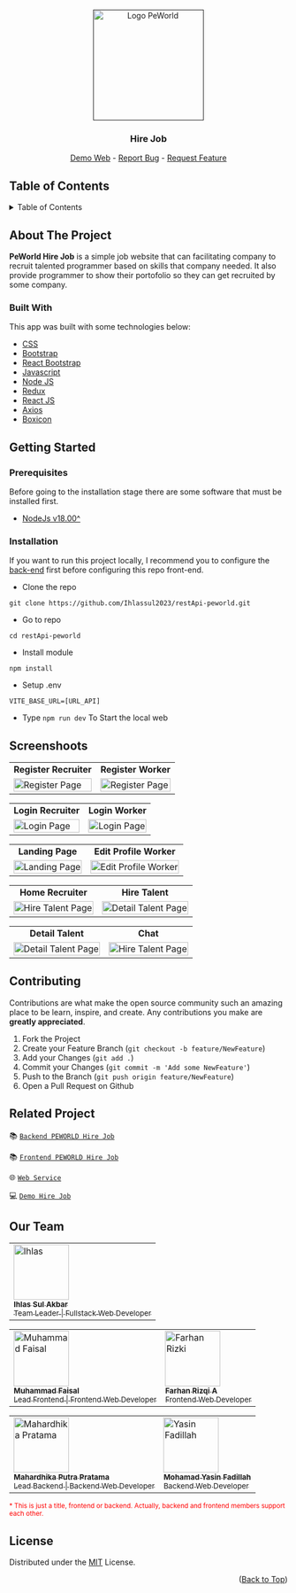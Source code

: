 <div id="top"></div>

<!-- PROJECT LOGO -->
<br />
<div align="center">
  <a href="">
    <img src="https://res.cloudinary.com/dmx0spvee/image/upload/v1695873714/hire-job/logo-peworld_qcolfj.png" alt="Logo PeWorld" width="200px">
  </a>

  <h3 align="center">Hire Job</h3>

  <p align="center">
    <a href="https://client-peworld.vercel.app/">Demo Web</a>
    -
    <a href="https://github.com/Ihlassul2023/client-peworld/issues">Report Bug</a>
    -
    <a href="https://github.com/Ihlassul2023/client-peworld/issues">Request Feature</a>
  </p>
</div>

<!-- TABLE OF CONTENTS -->

## Table of Contents

<details>
  <summary>Table of Contents</summary>
  <ol>
    <li>
      <a href="#about-the-project">About Us</a>
      <ul>
        <li><a href="#built-with">Built With</a></li>
      </ul>
    </li>
    <li>
      <a href="#getting-started">Getting Started</a>
      <ul>
        <li><a href="#prerequisites">Prerequisites</a></li>
        <li><a href="#installation">Installation</a></li>
      </ul>
    </li>
    <li><a href="#screenshoots">Screenshots</a></li>
    <li><a href="#contributing">Contributing</a></li>
    <li><a href="#related-project">Related Project</a></li>
    <li><a href="#our-team">Contact</a></li>
    <li><a href="#license">License</a></li>
  </ol>
</details>

<!-- ABOUT THE PROJECT -->

## About The Project

**PeWorld Hire Job** is a simple job website that can facilitating company to recruit talented programmer based on skills that company needed. It also provide programmer to show their portofolio so they can get recruited by some company.

### Built With

This app was built with some technologies below:

- [CSS](https://developer.mozilla.org/en-US/docs/Web/CSS)
- [Bootstrap](https://getbootstrap.com/)
- [React Bootstrap](https://react-bootstrap.netlify.app/)
- [Javascript](https://developer.mozilla.org/en-US/docs/Web/JavaScript)
- [Node JS](https://nodejs.org/en)
- [Redux](https://redux.js.org/)
- [React JS](https://legacy.reactjs.org/)
- [Axios](https://axios-http.com/docs/intro)
- [Boxicon](https://boxicons.com/)

<!-- GETTING STARTED -->

## Getting Started

### Prerequisites

Before going to the installation stage there are some software that must be installed first.

- [NodeJs v18.00^](https://nodejs.org/en/download/)


### Installation

If you want to run this project locally, I recommend you to configure the [back-end](https://github.com/Ihlassul2023/restApi-peworld) first before configuring this repo front-end.

- Clone the repo

```
git clone https://github.com/Ihlassul2023/restApi-peworld.git
```

- Go to repo

```
cd restApi-peworld
```

- Install module

```
npm install
```

- Setup .env
```
VITE_BASE_URL=[URL_API]
```

- Type `npm run dev` To Start the local web


## Screenshoots

<p align="center" display=flex>
<!-- table for register recruiter and register worker -->
<table>
<tr>
  <td align='center'><b>Register Recruiter</b></td>
  <td align='center'><b>Register Worker</b></td>
</tr>
<tr>
  <td>
    <image src="https://res.cloudinary.com/dmx0spvee/image/upload/v1695873631/hire-job/register-recruiter_tmnmkg.png" alt="Register Page" width=100%>
  </td>
  <td>
    <image src="https://res.cloudinary.com/dmx0spvee/image/upload/v1695873631/hire-job/register-worker_ntmfbe.png" alt="Register Page" width=100%>
  </td>
</tr>
</table>
  
<!-- table for login recruiter and register worker -->
<table>
<tr>
  <td align='center'><b>Login Recruiter</b></td>
  <td align='center'><b>Login Worker</b></td>
</tr>
<tr>
  <td>
    <image src="https://res.cloudinary.com/dmx0spvee/image/upload/v1695873630/hire-job/login-recruiter_xnruzu.png" alt="Login Page" width=100%>
  </td>
  <td>
    <image src="https://res.cloudinary.com/dmx0spvee/image/upload/v1695873629/hire-job/login-worker_nsineu.png" alt="Login Page" width=100%>
  </td>
</tr>
</table>

<!-- table for landing page and edit profile worker -->
<table>
<tr>
  <td align='center'><b>Landing Page</b></td>
  <td align='center'><b>Edit Profile Worker</b></td>
</tr>
<tr>
  <td>
    <image src="https://res.cloudinary.com/dmx0spvee/image/upload/v1695873634/hire-job/landing_page_lyrocu.png" alt="Landing Page" width=100%>
  </td>
  <td>
    <image src="https://res.cloudinary.com/dmx0spvee/image/upload/v1695873628/hire-job/edit-profile-worker_dsszui.png" alt="Edit Profile Worker" width=100%>
  </td>
</tr>
</table>

<!-- table for home recruiter and hire talent -->
<table>
<tr>
  <td align='center'><b>Home Recruiter</b></td>
  <td align='center'><b>Hire Talent</b></td>
</tr>
<tr>
  <td>
    <image src="https://res.cloudinary.com/dmx0spvee/image/upload/v1695873627/hire-job/home-recruiter_cnhllx.png" alt="Hire Talent Page" width=100%>
  </td>
  <td>
    <image src="https://res.cloudinary.com/dmx0spvee/image/upload/v1695873627/hire-job/hire-talent_jyrujd.png" alt="Detail Talent Page" width=100%>
  </td>
</tr>
</table>

<!-- table for hire talent and detail talent -->
<table>
<tr>
  <td align='center'><b>Detail Talent</b></td>
  <td align='center'><b>Chat</b></td>
</tr>
<tr>
  <td>
    <image src="https://res.cloudinary.com/dmx0spvee/image/upload/v1695873628/hire-job/detail-talent_g65dcy.png" alt="Detail Talent Page" width=100%>
  </td>
  <td>
    <image src="https://res.cloudinary.com/dmx0spvee/image/upload/v1695873627/hire-job/chat-talent_h5mety.png" alt="Hire Talent Page" width=100%>
  </td>
</tr>
</table>

<!-- end screenshoots -->

## Contributing

Contributions are what make the open source community such an amazing place to be learn, inspire, and create. Any contributions you make are **greatly appreciated**.

1. Fork the Project
2. Create your Feature Branch (`git checkout -b feature/NewFeature`)
3. Add your Changes (`git add .`)
4. Commit your Changes (`git commit -m 'Add some NewFeature'`)
5. Push to the Branch (`git push origin feature/NewFeature`)
6. Open a Pull Request on Github


## Related Project

:books: [`Backend PEWORLD Hire Job`](https://github.com/Ihlassul2023/restApi-peworld)

:books: [`Frontend PEWORLD Hire Job`](https://github.com/Ihlassul2023/client-peworld)

:globe_with_meridians: [`Web Service`](https://pwd.codeinsomnia.com)

:computer: [`Demo Hire Job`](https://client-peworld.vercel.app/)


## Our Team

<table>
  <tr>
    <td align="left">
      <a href="https://github.com/Ihlassul2023">
          <img width="100" src="https://avatars.githubusercontent.com/u/138352540?v=4" alt="Ihlas"><br/>
          <sub><b>Ihlas Sul Akbar</b></sub> <br/>
          <sub>Team Leader | Fullstack Web Developer</sub>
        </a>
    </td>
  </tr>
</table>

<table>
  <tr >
    <td align="left">
      <a href="https://github.com/matfaisall">
          <img width="100" src="https://avatars.githubusercontent.com/u/88364541?v=4" alt="Muhammad Faisal"> <br/>
          <sub><b>Muhammad Faisal</b></sub> <br/>
          <sub>Lead Frontend | Frontend Web Developer</sub>
        </a>
    </td>
    <td align="left">
      <a href="https://github.com/farhanrizqi">
          <img width="100" src="https://avatars.githubusercontent.com/u/129353480?v=4" alt="Farhan Rizki"> <br/>
          <sub><b>Farhan Rizqi A</b></sub> <br/>
          <sub>Frontend Web Developer</sub>
        </a>
    </td>
  </tr>
</table>

<table>
  <tr >
    <td align="left">
      <a href="https://github.com/mahardhikap">
          <img width="100" src="https://avatars.githubusercontent.com/u/21145156?v=4" alt="Mahardhika Pratama"> <br/>
          <sub><b>Mahardhika Putra Pratama</b></sub> <br/>
          <sub>Lead Backend | Backend Web Developer</sub>
        </a>
    </td>
    <td align="left">
      <a href="https://github.com/myfadil">
          <img width="100" src="https://avatars.githubusercontent.com/u/137017147?v=4" alt="Yasin Fadillah"> <br/>
          <sub><b>Mohamad Yasin Fadillah</b></sub> <br/>
          <sub>Backend Web Developer</sub>
        </a>
    </td>
  </tr>
</table>

<sub style="color: red;">* This is just a title, frontend or backend. Actually, backend and frontend members support each other.</sub>

## License

Distributed under the [MIT](/LICENSE) License.

<p align="right">(<a href="#top">Back to Top</a>)</p>